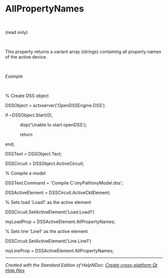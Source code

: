 # AllPropertyNames

&nbsp;

(read only)

&nbsp;

This property returns a variant array (strings) containing all property names of the active device.

&nbsp;

*Example*

&nbsp;

% Create DSS object

DSSObject = actxserver('OpenDSSEngine.DSS')

if ~DSSObject.Start(0),

&nbsp; &nbsp; &nbsp; &nbsp; &nbsp; &nbsp; disp('Unable to start openDSS');

&nbsp; &nbsp; &nbsp; &nbsp; &nbsp; &nbsp; return

end;

DSSText = DSSObject.Text;

DSSCircuit = DSSObject.ActiveCircuit;

% Compile a model &nbsp; &nbsp;

DSSText.Command = 'Compile C:\\myPath\\myModel.dss';

DSSActiveElement = DSSCircuit.ActiveCktElement;

% Sets load 'Load1' as the active element

DSSCircuit.SetActiveElement('Load.Load1')

myLoadProp = DSSActiveElement.AllPropertyNames;

% Sets line 'Line1' as the active element

DSSCircuit.SetActiveElement('Line.Line1')

myLineProp = DSSActiveElement.AllPropertyNames;

***
_Created with the Standard Edition of HelpNDoc: [Create cross-platform Qt Help files](<https://www.helpndoc.com/feature-tour/create-help-files-for-the-qt-help-framework>)_
